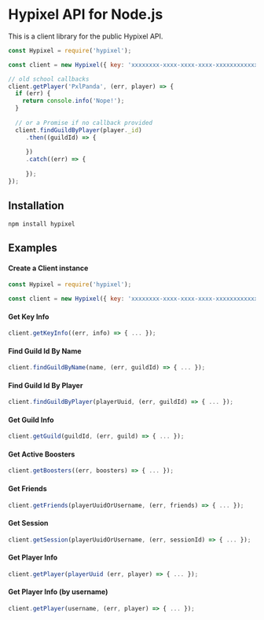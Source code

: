 # Hypixel API for Node.js

This is a client library for the public Hypixel API.

```javascript
const Hypixel = require('hypixel');

const client = new Hypixel({ key: 'xxxxxxxx-xxxx-xxxx-xxxx-xxxxxxxxxxxx' });

// old school callbacks
client.getPlayer('PxlPanda', (err, player) => {
  if (err) {
    return console.info('Nope!');
  }
  
  // or a Promise if no callback provided
  client.findGuildByPlayer(player._id)
     .then((guildId) => {
        
     })
     .catch((err) => {
      
     });
});
```

## Installation

`npm install hypixel`


## Examples
#### Create a Client instance

```javascript
const Hypixel = require('hypixel');

const client = new Hypixel({ key: 'xxxxxxxx-xxxx-xxxx-xxxx-xxxxxxxxxxxx' });
```

#### Get Key Info
```javascript
client.getKeyInfo((err, info) => { ... });
```
#### Find Guild Id By Name
```javascript
client.findGuildByName(name, (err, guildId) => { ... });
```
#### Find Guild Id By Player
```javascript
client.findGuildByPlayer(playerUuid, (err, guildId) => { ... });
```
#### Get Guild Info
```javascript
client.getGuild(guildId, (err, guild) => { ... });
```
#### Get Active Boosters
```javascript
client.getBoosters((err, boosters) => { ... });
```
#### Get Friends
```javascript
client.getFriends(playerUuidOrUsername, (err, friends) => { ... });
```
#### Get Session
```javascript
client.getSession(playerUuidOrUsername, (err, sessionId) => { ... });
```
#### Get Player Info
```javascript
client.getPlayer(playerUuid (err, player) => { ... });
```
#### Get Player Info (by username)
```javascript
client.getPlayer(username, (err, player) => { ... });
```
